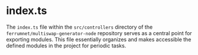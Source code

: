 # index.ts

The `index.ts` file within the `src/controllers` directory of the `ferrumnet/multiswap-generator-node` repository serves as a central point for exporting modules. This file essentially organizes and makes accessible the defined modules in the project for periodic tasks.